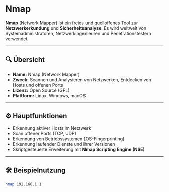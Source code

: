 # Nmap

**Nmap** (Network Mapper) ist ein freies und quelloffenes Tool zur **Netzwerkerkundung** und **Sicherheitsanalyse**. Es wird weltweit von Systemadministratoren, Netzwerkingenieuren und Penetrationstestern verwendet.

---

## 🔍 Übersicht

- **Name:** Nmap (Network Mapper)
- **Zweck:** Scannen und Analysieren von Netzwerken, Entdecken von Hosts und offenen Ports
- **Lizenz:** Open Source (GPL)
- **Plattform:** Linux, Windows, macOS

---

## ⚙️ Hauptfunktionen

- Erkennung aktiver Hosts im Netzwerk
- Scan offener Ports (TCP, UDP)
- Erkennung von Betriebssystemen (OS-Fingerprinting)
- Erkennung laufender Dienste und ihrer Versionen
- Skriptgesteuerte Erweiterung mit **Nmap Scripting Engine (NSE)**

---

## 🛠️ Beispielnutzung

```bash
nmap 192.168.1.1
